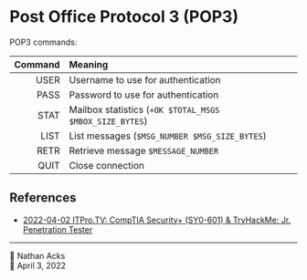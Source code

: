# Post Office Protocol 3 (POP3)

POP3 commands:

| Command | Meaning                                                 |
| -------:|:------------------------------------------------------- |
|    USER | Username to use for authentication                      |
|    PASS | Password to use for authentication                      |
|    STAT | Mailbox statistics (`+OK $TOTAL_MSGS $MBOX_SIZE_BYTES`) |
|    LIST | List messages (`$MSG_NUMBER $MSG_SIZE_BYTES`)           |
|    RETR | Retrieve message `$MESSAGE_NUMBER`                      |
|    QUIT | Close connection                                        |

## References

* [2022-04-02 ITPro.TV: CompTIA Security+ (SY0-601) & TryHackMe: Jr. Penetration Tester](../log/2022-04-02-itprotv-comptia-security-plus-and-tryhackme-jr-penetration-tester.md)

- - - -

<span aria-hidden="true">👤</span> Nathan Acks  
<span aria-hidden="true">📅</span> April 3, 2022
